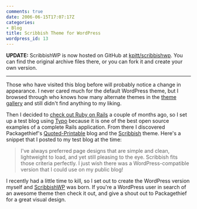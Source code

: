 ```yaml
---
comments: true
date: 2006-06-15T17:07:17Z
categories:
- Blog
title: Scribbish Theme for WordPress
wordpress_id: 13
---
```


**UPDATE:** ScribbishWP is now hosted on GitHub at [kpitt/scribbishwp](https://github.com/kpitt/scribbishwp).  You can find the original archive files there, or you can fork it and create your own version.

---

Those who have visited this blog before will probably notice a change in appearance. I never cared much for the default WordPress theme, but I browsed through who knows how many alternate themes in the [theme gallery](http://wordpress.org/extend/themes/) and still didn't find anything to my liking.

Then I decided to [check out Ruby on Rails](/geekblog/2006/04/12/first-time-riding-the-rails/) a couple of months ago, so I set up a test blog using [Typo](http://typosphere.org/) because it is one of the best open source examples of a complete Rails application. From there I discovered Packagethief's [Quoted-Printable](http://quotedprintable.com/) blog and the [Scribbish](http://quotedprintable.com/pages/scribbish) theme. Here's a snippet that I posted to my test blog at the time:

> I've always preferred page designs that are simple and clean, lightweight to load, and yet still pleasing to the eye. Scribbish fits those criteria perfectly. I just wish there was a WordPress-compatible version that I could use on my public blog!

I recently had a little time to kill, so I set out to create the WordPress version myself and [ScribbishWP](/geekblog/scribbishwp) was born. If you're a WordPress user in search of an awesome theme then check it out, and give a shout out to Packagethief for a great visual design.

